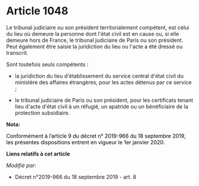 # Article 1048

Le tribunal judiciaire ou son président territorialement compétent, est celui du lieu où demeure la personne dont l'état
civil est en cause ou, si elle demeure hors de France, le tribunal judiciaire de Paris ou son président. Peut également être
saisie la juridiction du lieu ou l'acte a été dressé ou transcrit.

Sont toutefois seuls compétents :

- la juridiction du lieu d'établissement du service central d'état civil du ministère des affaires étrangères, pour les actes
détenus par ce service ;

- le tribunal judiciaire de Paris ou son président, pour les certificats tenant lieu d'acte d'état civil à un réfugié, un
apatride ou un bénéficiaire de la protection subsidiaire.

**Nota:**

<font color="black">Conformément à l’article 9 du décret n° 2019-966 du 18 septembre 2019, les présentes dispositions entrent
en vigueur le 1er janvier 2020.</font>

**Liens relatifs à cet article**

_Modifié par_:

  - Décret n°2019-966 du 18 septembre 2019 - art. 8
